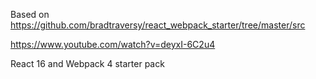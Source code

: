 Based on https://github.com/bradtraversy/react_webpack_starter/tree/master/src

https://www.youtube.com/watch?v=deyxI-6C2u4


React 16 and Webpack 4 starter pack